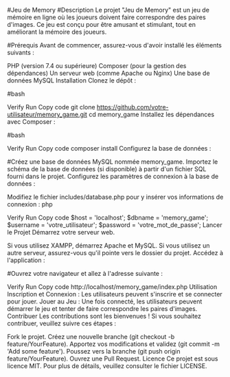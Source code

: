 #Jeu de Memory
#Description
Le projet "Jeu de Memory" est un jeu de mémoire en ligne où les joueurs doivent faire correspondre des paires d'images. Ce jeu est conçu pour être amusant et stimulant, tout en améliorant la mémoire des joueurs.

#Prérequis
Avant de commencer, assurez-vous d'avoir installé les éléments suivants :

PHP (version 7.4 ou supérieure)
Composer (pour la gestion des dépendances)
Un serveur web (comme Apache ou Nginx)
Une base de données MySQL
Installation
Clonez le dépôt :

#bash

Verify
Run
Copy code
git clone https://github.com/votre-utilisateur/memory_game.git
cd memory_game
Installez les dépendances avec Composer :

#bash

Verify
Run
Copy code
composer install
Configurez la base de données :

#Créez une base de données MySQL nommée memory_game.
Importez le schéma de la base de données (si disponible) à partir d'un fichier SQL fourni dans le projet.
Configurez les paramètres de connexion à la base de données :

Modifiez le fichier includes/database.php pour y insérer vos informations de connexion :
php

Verify
Run
Copy code
$host = 'localhost';
$dbname = 'memory_game';
$username = 'votre_utilisateur';
$password = 'votre_mot_de_passe';
Lancer le Projet
Démarrez votre serveur web.

Si vous utilisez XAMPP, démarrez Apache et MySQL.
Si vous utilisez un autre serveur, assurez-vous qu'il pointe vers le dossier du projet.
Accédez à l'application :

#Ouvrez votre navigateur et allez à l'adresse suivante :

Verify
Run
Copy code
http://localhost/memory_game/index.php
Utilisation
Inscription et Connexion :
Les utilisateurs peuvent s'inscrire et se connecter pour jouer.
Jouer au Jeu :
Une fois connecté, les utilisateurs peuvent démarrer le jeu et tenter de faire correspondre les paires d'images.
Contribuer
Les contributions sont les bienvenues ! Si vous souhaitez contribuer, veuillez suivre ces étapes :

Fork le projet.
Créez une nouvelle branche (git checkout -b feature/YourFeature).
Apportez vos modifications et validez (git commit -m 'Add some feature').
Poussez vers la branche (git push origin feature/YourFeature).
Ouvrez une Pull Request.
Licence
Ce projet est sous licence MIT. Pour plus de détails, veuillez consulter le fichier LICENSE.
